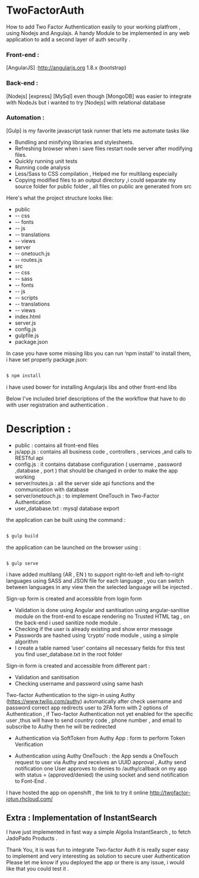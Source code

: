 # TwoFactorAuth
How to add Two Factor Authentication easily to your working platfrom , using Nodejs and Angulajs.
A handy Module to be implemented in any web application to add a second layer of auth security .

### Front-end :
[AngularJS] :<http://angularjs.org> 1.8.x (bootstrap)
### Back-end :
[Nodejs]
[express]
[MySql] even though [MongoDB] was easier to integrate with NodeJs but i wanted to try [Nodejs] with relational database
### Automation :
[Gulp] is my favorite javascript task runner that lets me automate tasks like

* Bundling and minifying libraries and stylesheets.
* Refreshing browser when i save files restart node server after modifying files.
* Quickly running unit tests
* Running code analysis
* Less/Sass to CSS compilation , Helped me for multilang especially
* Copying modified files to an output directory ,i could separate my source folder for public folder , all files on public are  generated from src



Here's what the project structure looks like:
* public
* -- css
* -- fonts
* -- js
* -- translations
* -- views
* server
* -- onetouch.js
* -- routes.js
* src
* -- css
* -- sass
* -- fonts
* -- js
* -- scripts
* -- translations
* -- views
* index.html
* server.js
* config.js
* gulpfile.js
* package.json






In case  you have some missing libs you can run ‘npm install‘ to install them, i have set properly package.json:


```sh

$ npm install

```

i have used bower for installing Angularjs libs and other front-end libs


Below I've included brief descriptions of the the workflow that have to do with user registration and authentication .




# Description :


- public  :  contains all front-end files
- js/app.js : contains all business code , controllers , services ,and calls to RESTful api  
- config.js : it contains database configuration ( username , password ,database , port ) that should be changed in order to   make the app working
- server/routes.js : all the server side api functions and the communication with database
- server/onetouch.js : to implement OneTouch in Two-Factor Authentication
- user_database.txt : mysql database export






the application can be built using the command :

```sh

$ gulp build

```
the application can be launched on the browser using :
```sh

$ gulp serve

```
i have added multilang  (AR , EN ) to support right-to-left and left-to-right languages using SASS and JSON file for each language , you can switch between languages in any view then the selected language will be injected .


Sign-up form is created and accessible from login form  
- Validation is done using Angular  and sanitisation using angular-sanitise module on the front-end to escape rendering no Trusted HTML tag , on the back-end i used sanitize node module .
- Checking if the user is already existing and show error message
- Passwords are hashed using ‘crypto’ node module , using a simple algorithm
- I create a table named ‘user’  contains all necessary fields for this test you find  user_database.txt  in the root folder

Sign-in form is created and accessible from different part :
- Validation and sanitisation
- Checking username and password using same hash

Two-factor Authentication to the sign-in using Authy (https://www.twilio.com/authy)
 automatically after check username and password correct app redirects user to  2FA form
with 2 options of Authentication , if Two-factor Authentication not yet enabled for the specific user ,thus will have to send country code , phone number , and email to subscribe to Authy then he will be redirected
- Authentication via SoftToken from Authy App :  form to perform Token Verification  


- Authentication using Authy OneTouch : the App sends a OneTouch request to user via Authy and receives an UUID approval  ,  Authy send notification one User approves to denies to /authy/callback  on my app with status = (approved/denied) the using socket and send notification to Font-End  .

I have hosted the app on openshift ,  the link to try it online <http://twofactor-jotun.rhcloud.com/>

## Extra : Implementation of InstantSearch

I have just implemented in fast way a simple Algolia InstantSearch  , to fetch JadoPado Products .


Thank You, it is was fun to integrate Two-factor Auth it is really super easy to implement and very interesting as solution to secure user Authentication
Please let me know if you deployed the app or there is any issue, i would like that you could test it .
